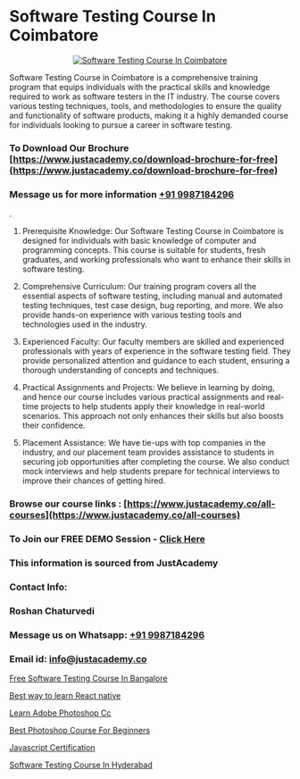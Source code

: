 # Software Testing Course In Coimbatore

<p align="center">
  <a href="https://justacademy.co/program-detail/software-testing">
    <img src="https://justacademy.co/storage2/program_images/1704700438.webp" alt="Software Testing Course In Coimbatore">
  </a>
</p>


Software Testing Course in Coimbatore is a comprehensive training program that equips individuals with the practical skills and knowledge required to work as software testers in the IT industry. The course covers various testing techniques, tools, and methodologies to ensure the quality and functionality of software products, making it a highly demanded course for individuals looking to pursue a career in software testing.
### To Download Our Brochure [https://www.justacademy.co/download-brochure-for-free](https://www.justacademy.co/download-brochure-for-free)
### Message us for more information [+91 9987184296](https://api.whatsapp.com/send?phone=919987184296)
.

1) Prerequisite Knowledge: Our Software Testing Course in Coimbatore is designed for individuals with basic knowledge of computer and programming concepts. This course is suitable for students, fresh graduates, and working professionals who want to enhance their skills in software testing.

2) Comprehensive Curriculum: Our training program covers all the essential aspects of software testing, including manual and automated testing techniques, test case design, bug reporting, and more. We also provide hands-on experience with various testing tools and technologies used in the industry.

3) Experienced Faculty: Our faculty members are skilled and experienced professionals with years of experience in the software testing field. They provide personalized attention and guidance to each student, ensuring a thorough understanding of concepts and techniques.

4) Practical Assignments and Projects: We believe in learning by doing, and hence our course includes various practical assignments and real-time projects to help students apply their knowledge in real-world scenarios. This approach not only enhances their skills but also boosts their confidence.

5) Placement Assistance: We have tie-ups with top companies in the industry, and our placement team provides assistance to students in securing job opportunities after completing the course. We also conduct mock interviews and help students prepare for technical interviews to improve their chances of getting hired.

### Browse our course links : [https://www.justacademy.co/all-courses](https://www.justacademy.co/all-courses) 
### To Join our FREE DEMO Session - [Click Here](https://www.justacademy.co/register-for-course-demo)


### This information is sourced from JustAcademy
### Contact Info:
### Roshan Chaturvedi
### Message us on Whatsapp: [+91 9987184296](https://api.whatsapp.com/send?phone=919987184296)
### Email id: [info@justacademy.co](mailto:info@justacademy.co)
                
[Free Software Testing Course In Bangalore](https://www.linkedin.com/pulse/free-software-testing-course-bangalore-tb9hc?trackingId=XaQYQ4vCkyDbQ8kKM8Je4A%3D%3D&lipi=urn%3Ali%3Apage%3Ad_flagship3_company_admin%3BO6zCmHqaTSmsGbbNTRP%2FeA%3D%3D)

[Best way to learn React native](0)

[Learn Adobe Photoshop Cc](https://medium.com/@shivamja27/learn-adobe-photoshop-cc-3fac1fca185f)

[Best Photoshop Course For Beginners](https://medium.com/@prempja40/best-photoshop-course-for-beginners-cb72a196da2a)

[Javascript Certification](https://justacademyin.github.io/Articles/Javascript-Certification)

[Software Testing Course In Hyderabad](https://justacademyin.github.io/Articles/Software-Testing-Course-In-Hyderabad)

